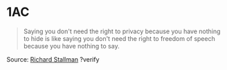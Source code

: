 # 1AC  

> Saying you don't need the right to privacy because you have nothing to hide is like saying you don't need the right to freedom of speech because you have nothing to say.  

Source: [Richard Stallman](?find) ?verify  

<!-- perhaps include something about Citizenfour -->  
